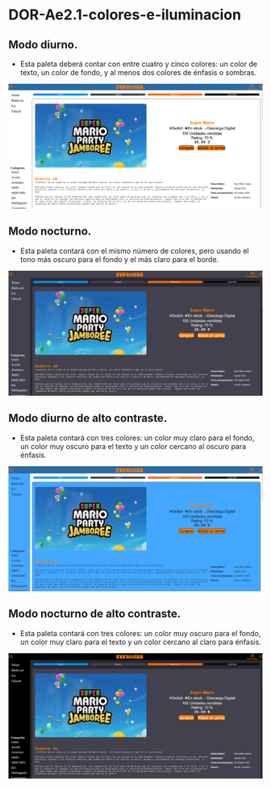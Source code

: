 # DOR-Ae2.1-colores-e-iluminacion

 ## Modo diurno. 
* Esta paleta deberá contar con entre cuatro y cinco colores: un color de texto, un color de fondo, y al menos dos colores de énfasis o sombras.
<p align="center"><img src="doc/diurno.png" width=""/></p>

 ## Modo nocturno. 
* Esta paleta contará con el mismo número de colores, pero usando el tono más oscuro para el fondo y el más claro para el borde.
<p align="center"><img src="doc/nocturno.png" width=""/></p>

 ## Modo diurno de alto contraste. 

* Esta paleta contará con tres colores: un color muy claro para el fondo, un color muy oscuro para el texto y un color cercano al oscuro para énfasis.
<p align="center"><img src="doc/diurnoAltocontraste.png" width=""/></p>

 ## Modo nocturno de alto contraste. 

* Esta paleta contará con tres colores: un color muy oscuro para el fondo, un color muy claro para el texto y un color cercano al claro para énfasis.
<p align="center"><img src="doc/nocturnoAltocontraste.png" width=""/></p>
